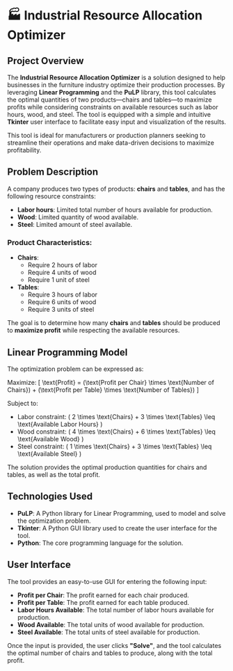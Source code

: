 # 🏭 Industrial Resource Allocation Optimizer

## Project Overview
The **Industrial Resource Allocation Optimizer** is a solution designed to help businesses in the furniture industry optimize their production processes. By leveraging **Linear Programming** and the **PuLP** library, this tool calculates the optimal quantities of two products—chairs and tables—to maximize profits while considering constraints on available resources such as labor hours, wood, and steel. The tool is equipped with a simple and intuitive **Tkinter** user interface to facilitate easy input and visualization of the results.

This tool is ideal for manufacturers or production planners seeking to streamline their operations and make data-driven decisions to maximize profitability.

## Problem Description

A company produces two types of products: **chairs** and **tables**, and has the following resource constraints:
- **Labor hours**: Limited total number of hours available for production.
- **Wood**: Limited quantity of wood available.
- **Steel**: Limited amount of steel available.

### Product Characteristics:
- **Chairs**:  
  - Require 2 hours of labor
  - Require 4 units of wood
  - Require 1 unit of steel
- **Tables**:  
  - Require 3 hours of labor
  - Require 6 units of wood
  - Require 3 units of steel

The goal is to determine how many **chairs** and **tables** should be produced to **maximize profit** while respecting the available resources.

## Linear Programming Model
The optimization problem can be expressed as:

Maximize:
\[
\text{Profit} = (\text{Profit per Chair} \times \text{Number of Chairs}) + (\text{Profit per Table} \times \text{Number of Tables})
\]

Subject to:
- Labor constraint: \( 2 \times \text{Chairs} + 3 \times \text{Tables} \leq \text{Available Labor Hours} \)
- Wood constraint: \( 4 \times \text{Chairs} + 6 \times \text{Tables} \leq \text{Available Wood} \)
- Steel constraint: \( 1 \times \text{Chairs} + 3 \times \text{Tables} \leq \text{Available Steel} \)

The solution provides the optimal production quantities for chairs and tables, as well as the total profit.

## Technologies Used
- **PuLP**: A Python library for Linear Programming, used to model and solve the optimization problem.
- **Tkinter**: A Python GUI library used to create the user interface for the tool.
- **Python**: The core programming language for the solution.

## User Interface
The tool provides an easy-to-use GUI for entering the following input:
- **Profit per Chair**: The profit earned for each chair produced.
- **Profit per Table**: The profit earned for each table produced.
- **Labor Hours Available**: The total number of labor hours available for production.
- **Wood Available**: The total units of wood available for production.
- **Steel Available**: The total units of steel available for production.

Once the input is provided, the user clicks **"Solve"**, and the tool calculates the optimal number of chairs and tables to produce, along with the total profit.
